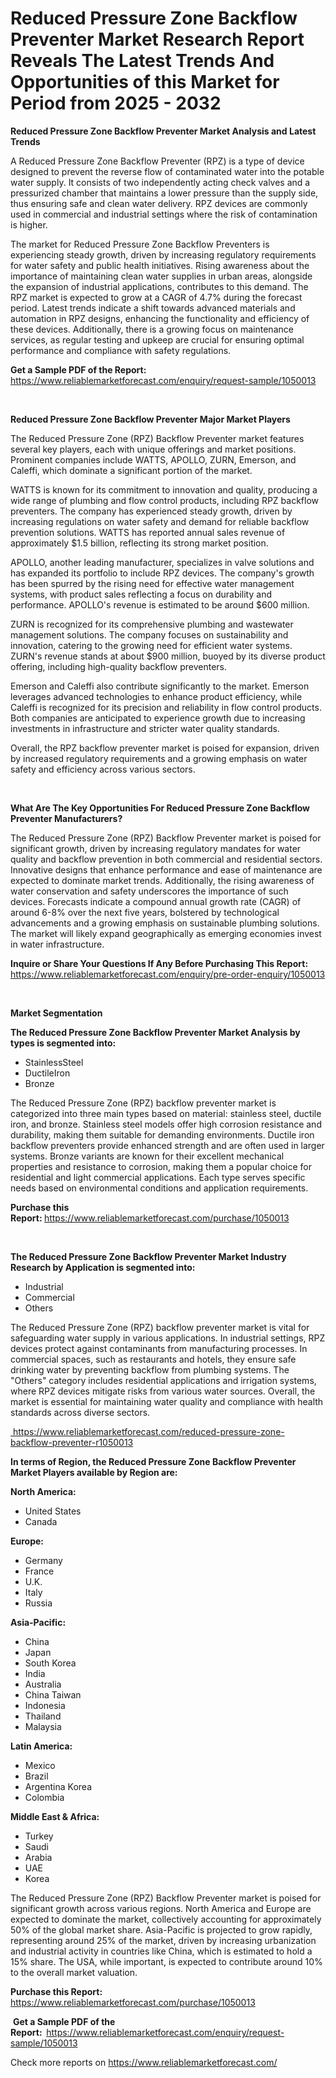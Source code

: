 <p><h1>Reduced Pressure Zone Backflow Preventer Market Research Report Reveals The Latest Trends And Opportunities of this Market for Period from 2025 - 2032</h1></p><p><strong>Reduced Pressure Zone Backflow Preventer Market Analysis and Latest Trends</strong></p>
<p><p>A Reduced Pressure Zone Backflow Preventer (RPZ) is a type of device designed to prevent the reverse flow of contaminated water into the potable water supply. It consists of two independently acting check valves and a pressurized chamber that maintains a lower pressure than the supply side, thus ensuring safe and clean water delivery. RPZ devices are commonly used in commercial and industrial settings where the risk of contamination is higher.</p><p>The market for Reduced Pressure Zone Backflow Preventers is experiencing steady growth, driven by increasing regulatory requirements for water safety and public health initiatives. Rising awareness about the importance of maintaining clean water supplies in urban areas, alongside the expansion of industrial applications, contributes to this demand. The RPZ market is expected to grow at a CAGR of 4.7% during the forecast period. Latest trends indicate a shift towards advanced materials and automation in RPZ designs, enhancing the functionality and efficiency of these devices. Additionally, there is a growing focus on maintenance services, as regular testing and upkeep are crucial for ensuring optimal performance and compliance with safety regulations.</p></p>
<p><strong>Get a Sample PDF of the Report:&nbsp;</strong> <a href="https://www.reliablemarketforecast.com/enquiry/request-sample/1050013?utm_campaign=2291&utm_medium=2&utm_source=Github&utm_content=ia&utm_term=16022025&utm_id=reduced-pressure-zone-backflow-preventer">https://www.reliablemarketforecast.com/enquiry/request-sample/1050013</a></p>
<p>&nbsp;</p>
<p><strong>Reduced Pressure Zone Backflow Preventer Major Market Players</strong></p>
<p><p>The Reduced Pressure Zone (RPZ) Backflow Preventer market features several key players, each with unique offerings and market positions. Prominent companies include WATTS, APOLLO, ZURN, Emerson, and Caleffi, which dominate a significant portion of the market.</p><p>WATTS is known for its commitment to innovation and quality, producing a wide range of plumbing and flow control products, including RPZ backflow preventers. The company has experienced steady growth, driven by increasing regulations on water safety and demand for reliable backflow prevention solutions. WATTS has reported annual sales revenue of approximately $1.5 billion, reflecting its strong market position.</p><p>APOLLO, another leading manufacturer, specializes in valve solutions and has expanded its portfolio to include RPZ devices. The company's growth has been spurred by the rising need for effective water management systems, with product sales reflecting a focus on durability and performance. APOLLO's revenue is estimated to be around $600 million.</p><p>ZURN is recognized for its comprehensive plumbing and wastewater management solutions. The company focuses on sustainability and innovation, catering to the growing need for efficient water systems. ZURN's revenue stands at about $900 million, buoyed by its diverse product offering, including high-quality backflow preventers.</p><p>Emerson and Caleffi also contribute significantly to the market. Emerson leverages advanced technologies to enhance product efficiency, while Caleffi is recognized for its precision and reliability in flow control products. Both companies are anticipated to experience growth due to increasing investments in infrastructure and stricter water quality standards.</p><p>Overall, the RPZ backflow preventer market is poised for expansion, driven by increased regulatory requirements and a growing emphasis on water safety and efficiency across various sectors.</p></p>
<p>&nbsp;</p>
<p><strong>What Are The Key Opportunities For Reduced Pressure Zone Backflow Preventer Manufacturers?</strong></p>
<p><p>The Reduced Pressure Zone (RPZ) Backflow Preventer market is poised for significant growth, driven by increasing regulatory mandates for water quality and backflow prevention in both commercial and residential sectors. Innovative designs that enhance performance and ease of maintenance are expected to dominate market trends. Additionally, the rising awareness of water conservation and safety underscores the importance of such devices. Forecasts indicate a compound annual growth rate (CAGR) of around 6-8% over the next five years, bolstered by technological advancements and a growing emphasis on sustainable plumbing solutions. The market will likely expand geographically as emerging economies invest in water infrastructure.</p></p>
<p><strong>Inquire or Share Your Questions If Any Before Purchasing This Report:</strong> <a href="https://www.reliablemarketforecast.com/enquiry/pre-order-enquiry/1050013?utm_campaign=2291&utm_medium=2&utm_source=Github&utm_content=ia&utm_term=16022025&utm_id=reduced-pressure-zone-backflow-preventer">https://www.reliablemarketforecast.com/enquiry/pre-order-enquiry/1050013</a></p>
<p>&nbsp;</p>
<p><strong>Market Segmentation</strong></p>
<p><strong>The Reduced Pressure Zone Backflow Preventer Market Analysis by types is segmented into:</strong></p>
<p><ul><li>StainlessSteel</li><li>DuctileIron</li><li>Bronze</li></ul></p>
<p><p>The Reduced Pressure Zone (RPZ) backflow preventer market is categorized into three main types based on material: stainless steel, ductile iron, and bronze. Stainless steel models offer high corrosion resistance and durability, making them suitable for demanding environments. Ductile iron backflow preventers provide enhanced strength and are often used in larger systems. Bronze variants are known for their excellent mechanical properties and resistance to corrosion, making them a popular choice for residential and light commercial applications. Each type serves specific needs based on environmental conditions and application requirements.</p></p>
<p><strong>Purchase this Report:&nbsp;</strong><a href="https://www.reliablemarketforecast.com/purchase/1050013?utm_campaign=2291&utm_medium=2&utm_source=Github&utm_content=ia&utm_term=16022025&utm_id=reduced-pressure-zone-backflow-preventer">https://www.reliablemarketforecast.com/purchase/1050013</a></p>
<p>&nbsp;</p>
<p><strong>The Reduced Pressure Zone Backflow Preventer Market Industry Research by Application is segmented into:</strong></p>
<p><ul><li>Industrial</li><li>Commercial</li><li>Others</li></ul></p>
<p><p>The Reduced Pressure Zone (RPZ) backflow preventer market is vital for safeguarding water supply in various applications. In industrial settings, RPZ devices protect against contaminants from manufacturing processes. In commercial spaces, such as restaurants and hotels, they ensure safe drinking water by preventing backflow from plumbing systems. The "Others" category includes residential applications and irrigation systems, where RPZ devices mitigate risks from various water sources. Overall, the market is essential for maintaining water quality and compliance with health standards across diverse sectors.</p></p>
<p><a href="https://www.reliablemarketforecast.com/reduced-pressure-zone-backflow-preventer-r1050013?utm_campaign=2291&utm_medium=2&utm_source=Github&utm_content=ia&utm_term=16022025&utm_id=reduced-pressure-zone-backflow-preventer">&nbsp;https://www.reliablemarketforecast.com/reduced-pressure-zone-backflow-preventer-r1050013</a></p>
<p><strong>In terms of Region, the Reduced Pressure Zone Backflow Preventer Market Players available by Region are:</strong></p>
<p>
    <p> <strong> North America: </strong>
        <ul>
            <li>United States</li>
            <li>Canada</li>
        </ul>
        </p> 
    <p> <strong> Europe: </strong>
        <ul>
            <li>Germany</li>
            <li>France</li>
            <li>U.K.</li>
            <li>Italy</li>
            <li>Russia</li>
        </ul>
        </p> 
    <p> <strong> Asia-Pacific: </strong>
        <ul>
            <li>China</li>
            <li>Japan</li>
            <li>South Korea</li>
            <li>India</li>
            <li>Australia</li>
            <li>China Taiwan</li>
            <li>Indonesia</li>
            <li>Thailand</li>
            <li>Malaysia</li>
        </ul>
        </p> 
    <p> <strong> Latin America: </strong>
        <ul>
            <li>Mexico</li>
            <li>Brazil</li>
            <li>Argentina Korea</li>
            <li>Colombia</li>
        </ul>
        </p> 
    <p> <strong> Middle East & Africa: </strong>
        <ul>
            <li>Turkey</li>
            <li>Saudi</li>
            <li>Arabia</li>
            <li>UAE</li>
            <li>Korea</li>
        </ul>
    </p>
    </p>
<p><p>The Reduced Pressure Zone (RPZ) Backflow Preventer market is poised for significant growth across various regions. North America and Europe are expected to dominate the market, collectively accounting for approximately 50% of the global market share. Asia-Pacific is projected to grow rapidly, representing around 25% of the market, driven by increasing urbanization and industrial activity in countries like China, which is estimated to hold a 15% share. The USA, while important, is expected to contribute around 10% to the overall market valuation.</p></p>
<p><strong>Purchase this Report: </strong><a href="https://www.reliablemarketforecast.com/purchase/1050013?utm_campaign=2291&utm_medium=2&utm_source=Github&utm_content=ia&utm_term=16022025&utm_id=reduced-pressure-zone-backflow-preventer">https://www.reliablemarketforecast.com/purchase/1050013</a></p>
<p>&nbsp;<strong>Get a Sample PDF of the Report:&nbsp;&nbsp;</strong><a href="https://www.reliablemarketforecast.com/enquiry/request-sample/1050013?utm_campaign=2291&utm_medium=2&utm_source=Github&utm_content=ia&utm_term=16022025&utm_id=reduced-pressure-zone-backflow-preventer">https://www.reliablemarketforecast.com/enquiry/request-sample/1050013</a></p>
<p><strong></strong></p>
<p>Check more reports on <a href="https://www.reliablemarketforecast.com/?utm_campaign=2291&utm_medium=2&utm_source=Github&utm_content=ia&utm_term=16022025&utm_id=reduced-pressure-zone-backflow-preventer">https://www.reliablemarketforecast.com/</a></p>